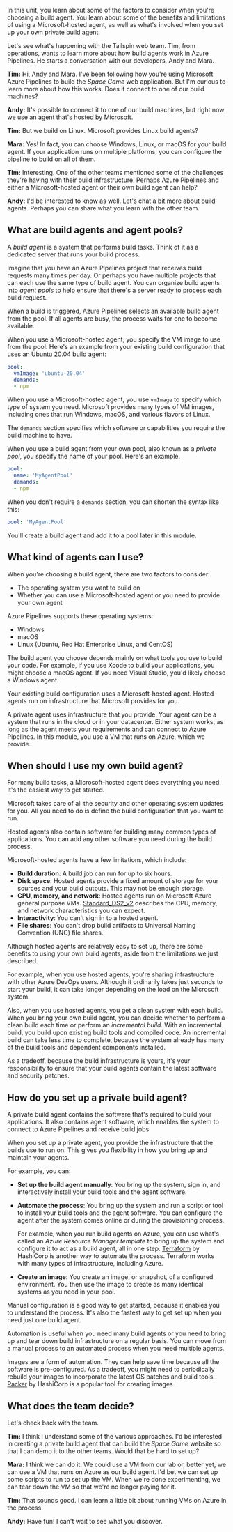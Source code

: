 In this unit, you learn about some of the factors to consider when you're choosing a build agent. You learn about some of the benefits and limitations of using a Microsoft-hosted agent, as well as what's involved when you set up your own private build agent.

Let's see what's happening with the Tailspin web team. Tim, from operations, wants to learn more about how build agents work in Azure Pipelines. He starts a conversation with our developers, Andy and Mara.

**Tim:** Hi, Andy and Mara. I've been following how you're using Microsoft Azure Pipelines to build the _Space Game_ web application. But I'm curious to learn more about how this works. Does it connect to one of our build machines?

**Andy:** It's possible to connect it to one of our build machines, but right now we use an agent that's hosted by Microsoft.

**Tim:** But we build on Linux. Microsoft provides Linux build agents?

**Mara:** Yes! In fact, you can choose Windows, Linux, or macOS for your build agent. If your application runs on multiple platforms, you can configure the pipeline to build on all of them.

**Tim:** Interesting. One of the other teams mentioned some of the challenges they're having with their build infrastructure. Perhaps Azure Pipelines and either a Microsoft-hosted agent or their own build agent can help?

**Andy:** I'd be interested to know as well. Let's chat a bit more about build agents. Perhaps you can share what you learn with the other team.

## What are build agents and agent pools?

A _build agent_ is a system that performs build tasks. Think of it as a dedicated server that runs your build process.

Imagine that you have an Azure Pipelines project that receives build requests many times per day. Or perhaps you have multiple projects that can each use the same type of build agent. You can organize build agents into _agent pools_ to help ensure that there's a server ready to process each build request.

When a build is triggered, Azure Pipelines selects an available build agent from the pool. If all agents are busy, the process waits for one to become available.

When you use a Microsoft-hosted agent, you specify the VM image to use from the pool. Here's an example from your existing build configuration that uses an Ubuntu 20.04 build agent:

```yml
pool:
  vmImage: 'ubuntu-20.04'
  demands:
  - npm
```

When you use a Microsoft-hosted agent, you use `vmImage` to specify which type of system you need. Microsoft provides many types of VM images, including ones that run Windows, macOS, and various flavors of Linux.

The `demands` section specifies which software or capabilities you require the build machine to have.

When you use a build agent from your own pool, also known as a _private pool_, you specify the name of your pool. Here's an example.

```yml
pool:
  name: 'MyAgentPool'
  demands:
  - npm
```

When you don't require a `demands` section, you can shorten the syntax like this:

```yml
pool: 'MyAgentPool'
```

You'll create a build agent and add it to a pool later in this module.

## What kind of agents can I use?

When you're choosing a build agent, there are two factors to consider:

* The operating system you want to build on
* Whether you can use a Microsoft-hosted agent or you need to provide your own agent

Azure Pipelines supports these operating systems:

* Windows
* macOS
* Linux (Ubuntu, Red Hat Enterprise Linux, and CentOS)

The build agent you choose depends mainly on what tools you use to build your code. For example, if you use Xcode to build your applications, you might choose a macOS agent. If you need Visual Studio, you'd likely choose a Windows agent.

Your existing build configuration uses a Microsoft-hosted agent. Hosted agents run on infrastructure that Microsoft provides for you.

A private agent uses infrastructure that you provide. Your agent can be a system that runs in the cloud or in your datacenter. Either system works, as long as the agent meets your requirements and can connect to Azure Pipelines. In this module, you use a VM that runs on Azure, which we provide.

## When should I use my own build agent?

For many build tasks, a Microsoft-hosted agent does everything you need. It's the easiest way to get started.

Microsoft takes care of all the security and other operating system updates for you. All you need to do is define the build configuration that you want to run.

Hosted agents also contain software for building many common types of applications. You can add any other software you need during the build process.

Microsoft-hosted agents have a few limitations, which include:

* **Build duration**: A build job can run for up to six hours.
* **Disk space**: Hosted agents provide a fixed amount of storage for your sources and your build outputs. This may not be enough storage.
* **CPU, memory, and network**: Hosted agents run on Microsoft Azure general purpose VMs. [Standard_DS2_v2](/azure/virtual-machines/dv2-dsv2-series#dsv2-series) describes the CPU, memory, and network characteristics you can expect.
* **Interactivity**: You can't sign in to a hosted agent.
* **File shares**: You can't drop build artifacts to Universal Naming Convention (UNC) file shares.

Although hosted agents are relatively easy to set up, there are some benefits to using your own build agents, aside from the limitations we just described.

For example, when you use hosted agents, you're sharing infrastructure with other Azure DevOps users. Although it ordinarily takes just seconds to start your build, it can take longer depending on the load on the Microsoft system.

Also, when you use hosted agents, you get a clean system with each build. When you bring your own build agent, you can decide whether to perform a clean build each time or perform an _incremental build_. With an incremental build, you build upon existing build tools and compiled code. An incremental build can take less time to complete, because the system already has many of the build tools and dependent components installed.

As a tradeoff, because the build infrastructure is yours, it's your responsibility to ensure that your build agents contain the latest software and security patches.

## How do you set up a private build agent?

A private build agent contains the software that's required to build your applications. It also contains agent software, which enables the system to connect to Azure Pipelines and receive build jobs.

When you set up a private agent, you provide the infrastructure that the builds use to run on. This gives you flexibility in how you bring up and maintain your agents.

For example, you can:

* **Set up the build agent manually**: You bring up the system, sign in, and interactively install your build tools and the agent software.
* **Automate the process**: You bring up the system and run a script or tool to install your build tools and the agent software. You can configure the agent after the system comes online or during the provisioning process.

    For example, when you run build agents on Azure, you can use what's called an _Azure Resource Manager template_ to bring up the system and configure it to act as a build agent, all in one step. [Terraform](https://www.terraform.io?azure-portal=true) by HashiCorp is another way to automate the process. Terraform works with many types of infrastructure, including Azure.
* **Create an image**: You create an image, or snapshot, of a configured environment. You then use the image to create as many identical systems as you need in your pool.

Manual configuration is a good way to get started, because it enables you to understand the process. It's also the fastest way to get set up when you need just one build agent.

Automation is useful when you need many build agents or you need to bring up and tear down build infrastructure on a regular basis. You can move from a manual process to an automated process when you need multiple agents.

Images are a form of automation. They can help save time because all the software is pre-configured. As a tradeoff, you might need to periodically rebuild your images to incorporate the latest OS patches and build tools. [Packer](https://www.packer.io?azure-portal=true) by HashiCorp is a popular tool for creating images.

## What does the team decide?

Let's check back with the team.

**Tim:** I think I understand some of the various approaches. I'd be interested in creating a private build agent that can build the _Space Game_ website so that I can demo it to the other teams. Would that be hard to set up?

**Mara:** I think we can do it. We could use a VM from our lab or, better yet, we can use a VM that runs on Azure as our build agent. I'd bet we can set up some scripts to run to set up the VM. When we're done experimenting, we can tear down the VM so that we're no longer paying for it.

**Tim:** That sounds good. I can learn a little bit about running VMs on Azure in the process.

**Andy:** Have fun! I can't wait to see what you discover.